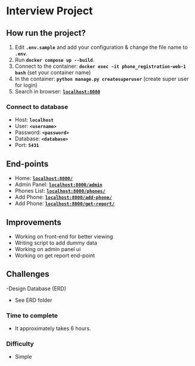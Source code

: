 # Interview Project
    
## How run the project?

1) Edit **`.env.sample`** and add your configuration & change the file name to **`.env`**.
2) Run **`docker compose up --build`**.
3) Connect to the container: **`docker exec -it phone_registration-web-1 bash`** (set your container name)
4) In the container: **`python manage.py createsuperuser`** (create super user for login)
5) Search in browser: [**`localhost:8080`**](http://localhost:8000)

### Connect to database

- Host: **`localhost`**
- User: **`<username>`**
- Password: **`<password>`**
- Database: **`<database>`**
- Port: **`5431`**

## End-points

- Home: [**`localhost:8000/`**](http://localhost:8000/)
- Admin Panel: [**`localhost:8000/admin`**](http://localhost:8000/admin)
- Phones List: [**`localhost:8000/phones/`**](http://localhost:8000/phones/)
- Add Phone: [**`localhost:8000/add-phone/`**](http://localhost:8000/add-phone/)
- Add Phone: [**`localhost:8000/get-report/`**](http://localhost:8000/get-report/)

## Improvements

- Working on front-end for better viewing
- Writing script to add dummy data
- Working on admin panel ui
- Working on get report end-point

## Challenges

-Design Database (ERD)
  - See ERD folder 

### Time to complete

- It approximately takes 6 hours.

### Difficulty

- Simple
